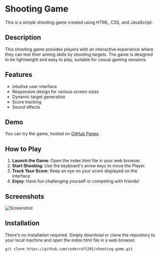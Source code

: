 # Shooting Game

This is a simple shooting game created using HTML, CSS, and JavaScript.

## Description

This shooting game provides players with an interactive experience where they can test their aiming skills by shooting targets. The game is designed to be lightweight and easy to play, suitable for casual gaming sessions.

## Features

- Intuitive user interface
- Responsive design for various screen sizes
- Dynamic target generation
- Score tracking
- Sound effects

## Demo

You can try the game, hosted on [GitHub Pages](https://codecraft201.github.io/shooting-game/).

## How to Play

1. **Launch the Game**: Open the index.html file in your web browser.
2. **Start Shooting**: Use the keyboard's arrow keys to move the Player.
3. **Track Your Score**: Keep an eye on your score displayed on the interface.
4. **Enjoy**: Have fun challenging yourself or competing with friends!

## Screenshots
![Screenshot](https://github.com/codecraft201/shooting-game/assets/108794398/8ff3b2ae-29a4-41c1-bc00-86e7a6528e9a)


## Installation

There's no installation required. Simply download or clone the repository to your local machine and open the index.html file in a web browser.

```bash
git clone https://github.com/codecraft201/shooting-game.git
```
